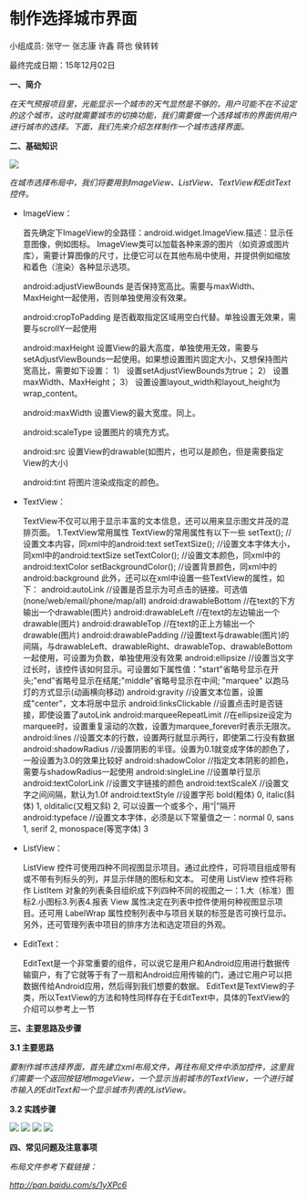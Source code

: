 # 制作选择城市界面

小组成员: 张守一 张志康 许鑫 蒋也 侯转转

最终完成日期：15年12月02日



**一、简介**

*在天气预报项目里，光能显示一个城市的天气显然是不够的，用户可能不在不设定的这个城市，这时就需要城市的切换功能，我们需要做一个选择城市的界面供用户进行城市的选择。下面，我们先来介绍怎样制作一个城市选择界面。*

**二、基础知识**

  *![](06_4.png)*

*在城市选择布局中，我们将要用到ImageView、ListView、TextView和EditText控件。*

* ImageView：

    首先确定下ImageView的全路径：android.widget.ImageView.描述：显示任意图像，例如图标。
    ImageView类可以加载各种来源的图片（如资源或图片库），需要计算图像的尺寸，比便它可以在其他布局中使用，并提供例如缩放和着色（渲染）各种显示选项。
    
    android:adjustViewBounds
    是否保持宽高比。需要与maxWidth、MaxHeight一起使用，否则单独使用没有效果。
    
    android:cropToPadding
    是否截取指定区域用空白代替。单独设置无效果，需要与scrollY一起使用

    android:maxHeight
    设置View的最大高度，单独使用无效，需要与setAdjustViewBounds一起使用。如果想设置图片固定大小，又想保持图片宽高比，需要如下设置：
    1） 设置setAdjustViewBounds为true；
    2） 设置maxWidth、MaxHeight；
    3） 设置设置layout_width和layout_height为wrap_content。

    android:maxWidth
    设置View的最大宽度。同上。

    android:scaleType
    设置图片的填充方式。

    android:src
    设置View的drawable(如图片，也可以是颜色，但是需要指定View的大小)

    android:tint
    将图片渲染成指定的颜色。

* TextView：

    TextView不仅可以用于显示丰富的文本信息，还可以用来显示图文并茂的混排页面。
    1.TextView常用属性
     TextView的常用属性有以下一些
     setText();  //设置文本内容，同xml中的android:text
     setTextSize();  //设置文本字体大小，同xml中的android:textSize
     setTextColor();  //设置文本颜色，同xml中的android:textColor
     setBackgroundColor();  //设置背景颜色，同xml中的android:background
     此外，还可以在xml中设置一些TextView的属性，如下：
     android:autoLink  //设置是否显示为可点击的链接。可选值(none/web/email/phone/map/all)
     android:drawableBottom   //在text的下方输出一个drawable(图片)
     android:drawableLeft  //在text的左边输出一个drawable(图片)
     android:drawableTop   //在text的正上方输出一个drawable(图片)
     android:drawablePadding  //设置text与drawable(图片)的间隔，与drawableLeft、drawableRight、drawableTop、drawableBottom一起使用，可设置为负数，单独使用没有效果
     android:ellipsize   //设置当文字过长时，该控件该如何显示。可设置如下属性值："start"省略号显示在开头;"end”省略号显示在结尾;"middle"省略号显示在中间; "marquee" 以跑马灯的方式显示(动画横向移动)
     android:gravity  //设置文本位置，设置成"center"，文本将居中显示
     android:linksClickable  //设置点击时是否链接，即使设置了autoLink
     android:marqueeRepeatLimit  //在ellipsize设定为marquee时，设置重复滚动的次数，设置为marquee_forever时表示无限次。
     android:lines   //设置文本的行数，设置两行就显示两行，即使第二行没有数据
     android:shadowRadius  //设置阴影的半径。设置为0.1就变成字体的颜色了，一般设置为3.0的效果比较好
     android:shadowColor  //指定文本阴影的颜色，需要与shadowRadius一起使用
     android:singleLine  //设置单行显示
     android:textColorLink   //设置文字链接的颜色
     android:textScaleX //设置文字之间间隔，默认为1.0f
     android:textStyle  //设置字形 bold(粗体) 0, italic(斜体) 1, olditalic(又粗又斜) 2, 可以设置一个或多个，用“|”隔开
     android:typeface  //设置文本字体，必须是以下常量值之一：normal 0, sans 1, serif 2, monospace(等宽字体) 3


* ListView：

    ListView 控件可使用四种不同视图显示项目。通过此控件，可将项目组成带有或不带有列标头的列，并显示伴随的图标和文本。 可使用 ListView 控件将称作 ListItem 对象的列表条目组织成下列四种不同的视图之一：1.大（标准）图标2.小图标3.列表4.报表 View 属性决定在列表中控件使用何种视图显示项目。还可用 LabelWrap 属性控制列表中与项目关联的标签是否可换行显示。另外，还可管理列表中项目的排序方法和选定项目的外观。

* EditText：

    EditText是一个非常重要的组件，可以说它是用户和Android应用进行数据传输窗户，有了它就等于有了一扇和Android应用传输的门，通过它用户可以把数据传给Android应用，然后得到我们想要的数据。
    EditText是TextView的子类，所以TextView的方法和特性同样存在于EditText中，具体的TextView的介绍可以参考上一节




**三、主要思路及步骤**

**3.1 主要思路**

*要制作城市选择界面，首先建立xml布局文件，再往布局文件中添加控件，这里我们需要一个返回按钮地ImageView，一个显示当前城市的TextView，一个进行城市输入的EditText和一个显示城市列表的ListView。*

**3.2 实践步骤**

*![](06_01.jpg)*
*![](06_02.png)*
*![](06_03.png)*
*![](06_04.png)*

**四、常见问题及注意事项**

*布局文件参考下载链接：*

*http://pan.baidu.com/s/1yXPc6*


